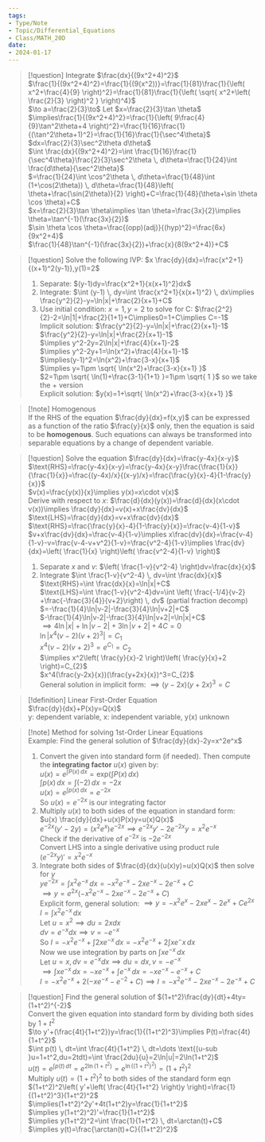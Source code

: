 ```yaml
---
tags:  
- Type/Note  
- Topic/Differential_Equations  
- Class/MATH_20D  
date:  
- 2024-01-17  
---
```

  
> [!question] Integrate $\frac{dx}{(9x^2+4)^2}$  
> $\frac{1}{(9x^2+4)^2}=\frac{1}{(9(x^2))}=\frac{1}{81}\frac{1}{\left( x^2+\frac{4}{9} \right)^2}=\frac{1}{81}\frac{1}{\left( \sqrt{ x^2+\left( \frac{2}{3} \right)^2 } \right)^4}$  
> $\to a=\frac{2}{3}\to$ Let $x=\frac{2}{3}\tan \theta$  
> $\implies\frac{1}{(9x^2+4)^2}=\frac{1}{\left( 9\frac{4}{9}\tan^2\theta+4 \right)^2}=\frac{1}{16}\frac{1}{(\tan^2\theta+1)^2}=\frac{1}{16}\frac{1}{\sec^4\theta}$  
> $dx=\frac{2}{3}\sec^2\theta d\theta$  
> $\int \frac{dx}{(9x^2+4)^2}=\int \frac{1}{16}\frac{1}{\sec^4\theta}\frac{2}{3}\sec^2\theta  \, d\theta=\frac{1}{24}\int \frac{d\theta}{\sec^2\theta}$  
> $=\frac{1}{24}\int \cos^2\theta \, d\theta=\frac{1}{48}\int (1+\cos(2\theta)) \, d\theta=\frac{1}{48}\left( \theta+\frac{\sin(2\theta)}{2} \right)+C=\frac{1}{48}(\theta+\sin \theta \cos \theta)+C$  
> $x=\frac{2}{3}\tan \theta\implies \tan \theta=\frac{3x}{2}\implies \theta=\tan^{-1}(\frac{3x}{2})$  
> $\sin \theta \cos \theta=\frac{(opp)(adj)}{(hyp)^2}=\frac{6x}{9x^2+4}$  
> $\frac{1}{48}\tan^{-1}(\frac{3x}{2})+\frac{x}{8(9x^2+4)}+C$  
  
> [!question] Solve the following IVP: $x \frac{dy}{dx}=\frac{x^2+1}{(x+1)^2(y-1)},y(1)=2$  
> 1. Separate: $(y-1)dy=\frac{x^2+1}{x(x+1)^2}dx$  
> 2. Integrate: $\int (y-1) \, dy=\int \frac{x^2+1}{x(x+1)^2} \, dx\implies \frac{y^2}{2}-y=\ln|x|+\frac{2}{x+1}+C$  
> 3. Use initial condition: $x=1,y=2$ to solve for C: $\frac{2^2}{2}-2=\ln|1|+\frac{2}{1+1}+C\implies0=1+C\implies C=-1$  
> Implicit solution: $\frac{y^2}{2}-y=\ln|x|+\frac{2}{x+1}-1$  
> $\frac{y^2}{2}-y=\ln|x|+\frac{2}{x+1}-1$  
> $\implies y^2-2y=2\ln|x|+\frac{4}{x+1}-2$  
> $\implies y^2-2y+1=\ln(x^2)+\frac{4}{x+1}-1$  
> $\implies(y-1)^2=\ln(x^2)+\frac{3-x}{x+1}$  
> $\implies y=1\pm \sqrt{ \ln(x^2)+\frac{3-x}{x+1} }$  
> $2=1\pm \sqrt{ \ln(1)+\frac{3-1}{1+1} }=1\pm \sqrt{ 1 }$ so we take the + version  
> Explicit solution: $y(x)=1+\sqrt{ \ln(x^2)+\frac{3-x}{x+1} }$  
  
> [!note] Homogenous  
> If the RHS of the equation $\frac{dy}{dx}=f(x,y)$ can be expressed as a function of the ratio $\frac{y}{x}$ only, then the equation is said to be **homogenous**. Such equations can always be transformed into separable equations by a change of dependent variable.  
  
> [!question] Solve the equation $\frac{dy}{dx}=\frac{y-4x}{x-y}$  
> $\text{RHS}=\frac{y-4x}{x-y}=\frac{y-4x}{x-y}\frac{\frac{1}{x}}{\frac{1}{x}}=\frac{(y-4x)/x}{(x-y)/x}=\frac{\frac{y}{x}-4}{1-\frac{y}{x}}$  
> $v(x)=\frac{y(x)}{x}\implies y(x)=x\cdot v(x)$  
> Derive with respect to $x$: $\frac{d}{dx}(y(x))=\frac{d}{dx}(x\cdot v(x))\implies \frac{dy}{dx}=v(x)+x\frac{dv}{dx}$  
> $\text{LHS}=\frac{dy}{dx}=v+x\frac{dv}{dx}$  
> $\text{RHS}=\frac{\frac{y}{x}-4}{1-\frac{y}{x}}=\frac{v-4}{1-v}$  
> $v+x\frac{dv}{dx}=\frac{v-4}{1-v}\implies x\frac{dv}{dx}=\frac{v-4}{1-v}-v=\frac{v-4-v+v^2}{1-v}=\frac{v^2-4}{1-v}\implies \frac{dv}{dx}=\left( \frac{1}{x} \right)\left( \frac{v^2-4}{1-v} \right)$  
> 1. Separate $x \text{ and } v$: $\left( \frac{1-v}{v^2-4} \right)dv=\frac{dx}{x}$  
> 2. Integrate $\int \frac{1-v}{v^2-4} \, dv=\int \frac{dx}{x}$  
> $\text{RHS}=\int \frac{dx}{x}=\ln|x|+C$  
> $\text{LHS}=\int \frac{1-v}{v^2-4}dv=\int \left( \frac{-1/4}{v-2} +\frac{-\frac{3}{4}}{v+2}\right) \, dv$ (partial fraction decomp)  
> $=-\frac{1}{4}\ln|v-2|-\frac{3}{4}\ln|v+2|+C$  
> $-\frac{1}{4}\ln|v-2|-\frac{3}{4}\ln|v+2|=\ln|x|+C$  
> $\implies{4}\ln|x|+\ln|v-2|+3\ln|v+2|+4C=0$  
> $\ln|x^4(v-2)(v+2)^3|=C_{1}$  
> $x^4(v-2)(v+2)^3=e^{C_{1}}=C_{2}$  
> $\implies x^2\left( \frac{y}{x}-2 \right)\left( \frac{y}{x}+2 \right)=C_{2}$  
> $x^4(\frac{y-2x}{x})(\frac{y+2x}{x})^3=C_{2}$  
> General solution in implicit form: $\implies(y-2x)(y+2x)^3=C$  
  
> [!definition] Linear First-Order Equation  
> $\frac{dy}{dx}+P(x)y=Q(x)$  
> y: dependent variable, x: independent variable, y(x) unknown  
  
> [!note] Method for solving 1st-Order Linear Equations  
> Example: Find the general solution of $\frac{dy}{dx}-2y=x^2e^x$  
> 1. Convert the given into standard form (if needed). Then compute the **integrating factor** $u(x)$ given by:  
> $u(x)=e^{\int P(x) \, dx}=\text{exp}\left( \int P(x) \, dx \right)$  
> $\int p(x) \, dx=\int (-2) \, dx=-2x$  
> $u(x)=e^{\int p(x) \, dx}=e^{-2x}$  
> So $u(x)=e^{-2x}$ is our integrating factor  
> 2. Multiply $u(x)$ to both sides of the equation in standard form:  
> $u(x) \frac{dy}{dx}+u(x)P(x)y=u(x)Q(x)$  
> $e^{-2x}(y'-2y)=(x^2e^x)e^{-2x}\implies e^{-2x}y'-2e^{-2x}y=x^2e^{-x}$  
> Check if the derivative of $e^{-2x}$ is $-2e^{-2x}$  
> Convert LHS into a single derivative using product rule  
> $(e^{-2x}y)'=x^2e^{-x}$  
> 3. Integrate both sides of $\frac{d}{dx}(u(x)y)=u(x)Q(x)$ then solve for $y$  
> $ye^{-2x}=\int x^2e^{-x} \, dx=-x^2e^{-x}-2xe^{-x}-2e^{-x}+C$  
> $\implies y=e^{2x}(-x^2e^{-x}-2xe^{-x}-2e^{-x}+C)$  
> Explicit form, general solution: $\implies y=-x^2e^x-2xe^x-2e^x+Ce^{2x}$  
> $I=\int x^2e^{-x} \, dx$  
> Let $u=x^2\implies du=2xdx$  
> $dv=e^{-x}dx\implies v=-e^{-x}$  
> So $I=-x^2e^{-x}+\int 2xe^{-x} \, dx=-x^2e^{-x}+2\int xe^-x \, dx$  
> Now we use integration by parts on $\int xe^{-x} \, dx$  
> Let $u=x,dv=e^{-x}dx\implies du=dx,v=-e^{-x}$  
> $\implies \int xe^{-x} \, dx=-xe^{-x}+\int e^{-x} \, dx=-xe^{-x}-e^{-x}+C$  
> $I=-x^2e^{-x}+2(-xe^{-x}-e^{-2}+C)\implies I=-x^2e^{-x}-2xe^{-x}-2e^{-x}+C$  
  
> [!question] Find the general solution of $(1+t^2)\frac{dy}{dt}+4ty=(1+t^2)^{-2}$  
> Convert the given equation into standard form by dividing both sides by $1+t^2$  
> $\to y'+(\frac{4t}{1+t^2})y=\frac{1}{(1+t^2)^3}\implies P(t)=\frac{4t}{1+t^2}$  
> $\int p(t) \, dt=\int \frac{4t}{1+t^2} \, dt=\dots \text{(u-sub }u=1+t^2,du=2tdt)=\int \frac{2du}{u}=2\ln|u|=2\ln(1+t^2)$  
> $u(t)=e^{\int p(t) \, dt}=e^{2\ln(1+t^2)}=e^{\ln((1+t^2)^2)}=(1+t^2)^2$  
> Multiply $u(t)=(1+t^2)^2$ to both sides of the standard form eqn  
> $(1+t^2)^2\left( y'+\left( \frac{4t}{1+t^2} \right)y \right)=\frac{1}{(1+t^2)^3}(1+t^2)^2$  
> $\implies(1+t^2)^2y'+4t(1+t^2)y=\frac{1}{1+t^2}$  
> $\implies y(1+t^2)^2)'=\frac{1}{1+t^2}$  
> $\implies y(1+t^2)^2=\int \frac{1}{1+t^2} \, dt=\arctan(t)+C$  
> $\implies y(t)=\frac{\arctan(t)+C}{(1+t^2)^2}$  
